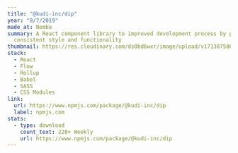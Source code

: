 ```yaml
---
title: "@kudi-inc/dip"
year: "8/7/2019"
made_at: Nomba
summary: A React component library to improved development process by providing
  consistent style and functionality
thumbnail: https://res.cloudinary.com/ds8bd6wxr/image/upload/v1713875861/my-portfolio/Screenshot_2024-04-23_at_13.36.47_l9iyb7.png
stack:
  - React
  - Flow
  - Rollup
  - Babel
  - SASS
  - CSS Modules
link:
  url: https://www.npmjs.com/package/@kudi-inc/dip
  label: npmjs.com
stats:
  - type: download
    count_text: 228+ Weekly
    url: https://www.npmjs.com/package/@kudi-inc/dip
---
```

